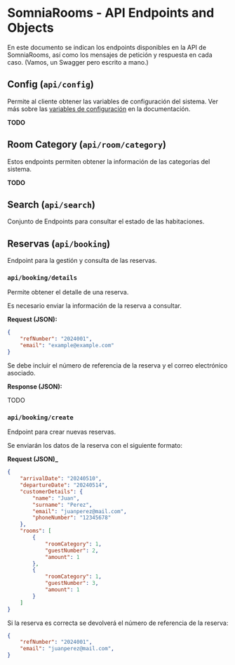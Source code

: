 # SomniaRooms - API Endpoints and Objects

En este documento se indican los endpoints disponibles en la API de SomniaRooms, así como los mensajes de petición y respuesta en cada caso. (Vamos, un Swagger pero escrito a mano.)

## Config (`api/config`)

Permite al cliente obtener las variables de configuración del sistema. Ver más sobre las [variables de configuración](config-vars.md) en la documentación.

**TODO**


## Room Category (`api/room/category`)

Estos endpoints permiten obtener la información de las categorias del sistema.

**TODO**


## Search (`api/search`)

Conjunto de Endpoints para consultar el estado de las habitaciones.


## Reservas (`api/booking`)

Endpoint para la gestión y consulta de las reservas.

### `api/booking/details`
Permite obtener el detalle de una reserva. 

Es necesario enviar la información de la reserva a consultar.

**Request (JSON):**
```json
{
	"refNumber": "2024001",
	"email": "example@example.com"
}
```

Se debe incluir el número de referencia de la reserva y el correo electrónico asociado.

**Response (JSON):**

TODO


### `api/booking/create`

Endpoint para crear nuevas reservas. 

Se enviarán los datos de la reserva con el siguiente formato:

**Request (JSON)_**
```json
{
    "arrivalDate": "20240510",
    "departureDate": "20240514",
    "customerDetails": {
        "name": "Juan",
        "surname": "Perez",
        "email": "juanperez@mail.com",
        "phoneNumber": "12345678"
    },
    "rooms": [
        {
            "roomCategory": 1,
            "guestNumber": 2,
            "amount": 1
        },
        {
            "roomCategory": 1,
            "guestNumber": 3,
            "amount": 1
        }
    ]
}
```

Si la reserva es correcta se devolverá el número de referencia de la reserva:
```json
{
	"refNumber": "2024001",
	"email": "juanperez@mail.com",
}
```